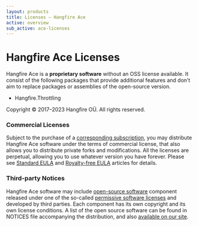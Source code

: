 ```yaml
---
layout: products
title: Licenses — Hangfire Ace
active: overview
sub_active: ace-licenses
---
```


<h1 class="page-header">Hangfire Ace Licenses</h1>

Hangfire Ace is a **proprietary software** without an OSS license available. It consist of the following packages that provide additional features and don't aim to replace packages or assemblies of the open-source version.

* Hangfire.Throttling

Copyright &copy; 2017–2023 Hangfire OÜ. All rights reserved.

### Commercial Licenses

Subject to the purchase of a [corresponding subscription](/pricing/), you may distribute Hangfire Ace software under the terms of commercial license, that also allows you to distribute private forks and modifications. All the licenses are perpetual, allowing you to use whatever version you have forever.
Please see [Standard EULA](/licensing/standard.html) and [Royalty-free EULA](/licensing/royalty-free.html) articles for details.

### Third-party Notices

Hangfire Ace software may include [open-source software](https://en.wikipedia.org/wiki/Open-source_software) component released under one of the so-called [permissive software licenses](https://en.wikipedia.org/wiki/Permissive_software_licence) and developed by third parties. Each component has its own copyright and its own license conditions. A list of the open source software can be found in NOTICES file accompanying the distribution, and also [available on our site](/licensing/third-party.html).
